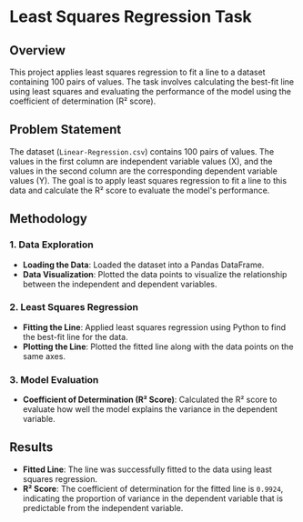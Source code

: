 # Least Squares Regression Task

## Overview

This project applies least squares regression to fit a line to a dataset containing 100 pairs of values. The task involves calculating the best-fit line using least squares and evaluating the performance of the model using the coefficient of determination (R² score).

## Problem Statement

The dataset (`Linear-Regression.csv`) contains 100 pairs of values. The values in the first column are independent variable values (X), and the values in the second column are the corresponding dependent variable values (Y). The goal is to apply least squares regression to fit a line to this data and calculate the R² score to evaluate the model's performance.

## Methodology

### 1. Data Exploration
   - **Loading the Data**: Loaded the dataset into a Pandas DataFrame.
   - **Data Visualization**: Plotted the data points to visualize the relationship between the independent and dependent variables.

### 2. Least Squares Regression
   - **Fitting the Line**: Applied least squares regression using Python to find the best-fit line for the data.
   - **Plotting the Line**: Plotted the fitted line along with the data points on the same axes.

### 3. Model Evaluation
   - **Coefficient of Determination (R² Score)**: Calculated the R² score to evaluate how well the model explains the variance in the dependent variable.

## Results

- **Fitted Line**: The line was successfully fitted to the data using least squares regression.
- **R² Score**: The coefficient of determination for the fitted line is `0.9924`, indicating the proportion of variance in the dependent variable that is predictable from the independent variable.
